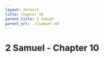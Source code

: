 ```yaml
---
layout: default
title: Chapter 10
parent_title: 2 Samuel
parent_url: ./2samuel.md
---
```


# 2 Samuel - Chapter 10
